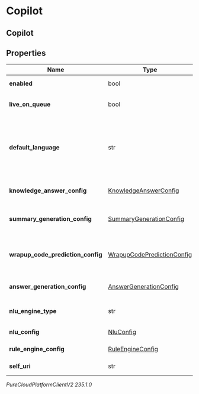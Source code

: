 # Copilot

## Copilot

## Properties

|Name | Type | Description | Notes|
|------------ | ------------- | ------------- | -------------|
| **enabled** | bool | Copilot is enabled. | [optional] |
| **live_on_queue** | bool | Copilot is live on selected queue. | |
| **default_language** | str | Copilot default language, e.g. [en-US, es-US, es-ES]. Once set, it can not be modified. | |
| **knowledge_answer_config** | [KnowledgeAnswerConfig](KnowledgeAnswerConfig) | Knowledge answer configuration. | [optional] |
| **summary_generation_config** | [SummaryGenerationConfig](SummaryGenerationConfig) | Copilot generated summary configuration. | [optional] |
| **wrapup_code_prediction_config** | [WrapupCodePredictionConfig](WrapupCodePredictionConfig) | Copilot generated wrapup code prediction configuration. | [optional] |
| **answer_generation_config** | [AnswerGenerationConfig](AnswerGenerationConfig) | Answer generation configuration. | [optional] |
| **nlu_engine_type** | str | Language understanding engine type. | [optional] |
| **nlu_config** | [NluConfig](NluConfig) | NLU configuration. | [optional] |
| **rule_engine_config** | [RuleEngineConfig](RuleEngineConfig) | Rule engine configuration. | [optional] |
| **self_uri** | str | The URI for this object | [optional] |



_PureCloudPlatformClientV2 235.1.0_
